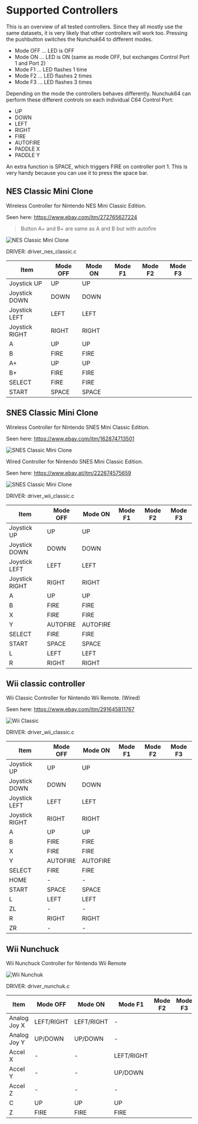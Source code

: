 # Supported Controllers

This is an overview of all tested controllers.
Since they all mostly use the same datasets, it is very likely that other controllers will work too.
Pressing the pushbutton switches the Nunchuk64 to different modes.

- Mode OFF ... LED is OFF
- Mode ON  ... LED is ON (same as mode OFF, but exchanges Control Port 1 and Port 2)
- Mode F1  ... LED flashes 1 time
- Mode F2  ... LED flashes 2 times
- Mode F3  ... LED flashes 3 times

Depending on the mode the controllers behaves differently.
Nunchuk64 can perform these different controls on each individual C64 Control Port:

- UP
- DOWN
- LEFT
- RIGHT
- FIRE
- AUTOFIRE
- PADDLE X
- PADDLE Y

An extra function is SPACE, which triggers FIRE on controller port 1.
This is very handy because you can use it to press the space bar.

## NES Classic Mini Clone
Wireless Controller for Nintendo NES Mini Classic Edition.

Seen here: https://www.ebay.com/itm/272765627224
> Button A+ and B+ are same as A and B but with autofire

![NES Classic Mini Clone](nes_classic_mini_clone.jpg)

DRIVER: driver_nes_classic.c

| Item          |Mode OFF  |Mode ON   |Mode F1   |Mode F2   |Mode F3   |
| --------------|----------|----------|----------|----------|----------|
| Joystick UP   |UP        |UP        |          |          |          |
| Joystick DOWN |DOWN      |DOWN      |          |          |          |
| Joystick LEFT |LEFT      |LEFT      |          |          |          |
| Joystick RIGHT|RIGHT     |RIGHT     |          |          |          |
| A             |UP        |UP        |          |          |          |
| B             |FIRE      |FIRE      |          |          |          |
| A+            |UP        |UP        |          |          |          |
| B+            |FIRE      |FIRE      |          |          |          |
| SELECT        |FIRE      |FIRE      |          |          |          |
| START         |SPACE     |SPACE     |          |          |          |


## SNES Classic Mini Clone
Wireless Controller for Nintendo SNES Mini Classic Edition.

Seen here: https://www.ebay.com/itm/162874713501

![SNES Classic Mini Clone](snes_classic_mini_clone.jpg)

Wired Controller for Nintendo SNES Mini Classic Edition.

Seen here: https://www.ebay.at/itm/222674575659

![SNES Classic Mini Clone](snes_classic_mini_clone_wired.jpg)

DRIVER: driver_wii_classic.c

| Item          |Mode OFF  |Mode ON   |Mode F1   |Mode F2   |Mode F3   |
| --------------|----------|----------|----------|----------|----------|
| Joystick UP   |UP        |UP        |          |          |          |
| Joystick DOWN |DOWN      |DOWN      |          |          |          |
| Joystick LEFT |LEFT      |LEFT      |          |          |          |
| Joystick RIGHT|RIGHT     |RIGHT     |          |          |          |
| A             |UP        |UP        |          |          |          |
| B             |FIRE      |FIRE      |          |          |          |
| X             |FIRE      |FIRE      |          |          |          |
| Y             |AUTOFIRE  |AUTOFIRE  |          |          |          |
| SELECT        |FIRE      |FIRE      |          |          |          |
| START         |SPACE     |SPACE     |          |          |          |
| L             |LEFT      |LEFT      |          |          |          |
| R             |RIGHT     |RIGHT     |          |          |          |

## Wii classic controller
Wii Classic Controller for Nintendo Wii Remote. (Wired)

Seen here: https://www.ebay.com/itm/291645811767

![Wii Classic](wii_classic.jpg)

DRIVER: driver_wii_classic.c

| Item          |Mode OFF  |Mode ON   |Mode F1   |Mode F2   |Mode F3   |
| --------------|----------|----------|----------|----------|----------|
| Joystick UP   |UP        |UP        |          |          |          |
| Joystick DOWN |DOWN      |DOWN      |          |          |          |
| Joystick LEFT |LEFT      |LEFT      |          |          |          |
| Joystick RIGHT|RIGHT     |RIGHT     |          |          |          |
| A             |UP        |UP        |          |          |          |
| B             |FIRE      |FIRE      |          |          |          |
| X             |FIRE      |FIRE      |          |          |          |
| Y             |AUTOFIRE  |AUTOFIRE  |          |          |          |
| SELECT        |FIRE      |FIRE      |          |          |          |
| HOME          |-         |-         |          |          |          |
| START         |SPACE     |SPACE     |          |          |          |
| L             |LEFT      |LEFT      |          |          |          |
| ZL            |-         |-         |          |          |          |
| R             |RIGHT     |RIGHT     |          |          |          |
| ZR            |-         |-         |          |          |          |

## Wii Nunchuck
Wii Nunchuck Controller for Nintendo Wii Remote

![Wii Nunchuk](wii_nunchuk.jpg)

DRIVER: driver_nunchuk.c

| Item          |Mode OFF  |Mode ON   |Mode F1   |Mode F2   |Mode F3   |
| --------------|----------|----------|----------|----------|----------|
| Analog Joy X  |LEFT/RIGHT|LEFT/RIGHT|-         |          |          |
| Analog Joy Y  |UP/DOWN   |UP/DOWN   |-         |          |          |
| Accel X       |-         |-         |LEFT/RIGHT|          |          |
| Accel Y       |-         |-         |UP/DOWN   |          |          |
| Accel Z       |-         |-         |-         |          |          |
| C             |UP        |UP        |UP        |          |          |
| Z             |FIRE      |FIRE      |FIRE      |          |          |
